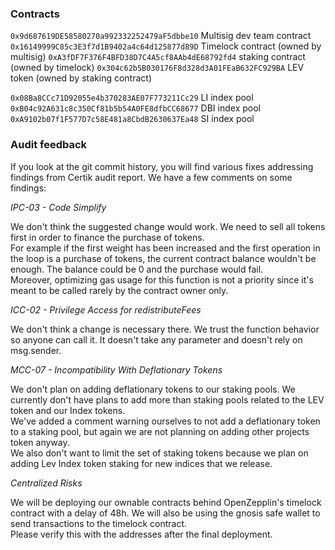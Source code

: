 ### Contracts

`0x9d687619DE58580270a992332252479aF5dbbe10` Multisig dev team contract
`0x16149999C85c3E3f7d1B9402a4c64d125877d89D` Timelock contract (owned by multisig)
`0xA3fDF7F376F4BFD38D7C4A5cf8AAb4dE68792fd4` staking contract (owned by timelock)
`0x304c62b5B030176F8d328d3A01FEaB632FC929BA` LEV token (owned by staking contract)

`0x08Ba8CCc71D92055e4b370283AE07F773211Cc29` LI index pool
`0xB04c92A631c8c350Cf81b5b54A0FE8dfbCC68677` DBI index pool
`0xA9102b07f1F577D7c58E481a8CbdB2630637Ea48` SI index pool

### Audit feedback

If you look at the git commit history, you will find various fixes addressing findings from Certik audit report.
We have a few comments on some findings:

_IPC-03 - Code Simplify_

We don't think the suggested change would work. We need to sell all tokens first in order to finance the purchase of tokens.  
For example if the first weight has been increased and the first operation in the loop is a purchase of tokens, the current contract balance wouldn't be enough. The balance could be 0 and the purchase would fail.  
Moreover, optimizing gas usage for this function is not a priority since it's meant to be called rarely by the contract owner only.

_ICC-02 - Privilege Access for redistributeFees_

We don't think a change is necessary there. We trust the function behavior so anyone can call it. It doesn't take any parameter and doesn't rely on msg.sender.

_MCC-07 - Incompatibility With Deflationary Tokens_

We don't plan on adding deflationary tokens to our staking pools. We currently don't have plans to add more than staking pools related to the LEV token and our Index tokens.  
We've added a comment warning ourselves to not add a deflationary token to a staking pool, but again we are not planning on adding other projects token anyway.  
We also don't want to limit the set of staking tokens because we plan on adding Lev Index token staking for new indices that we release.

_Centralized Risks_

We will be deploying our ownable contracts behind OpenZepplin's timelock contract with a delay of 48h. We will also be using the gnosis safe wallet to send transactions to the timelock contract.  
Please verify this with the addresses after the final deployment.

